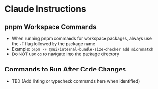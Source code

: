 # Claude Instructions

## pnpm Workspace Commands

- When running pnpm commands for workspace packages, always use the `-F` flag followed by the package name
- Example: `pnpm -F @mui/internal-bundle-size-checker add micromatch`
- Do NOT use `cd` to navigate into the package directory

## Commands to Run After Code Changes

- TBD (Add linting or typecheck commands here when identified)
